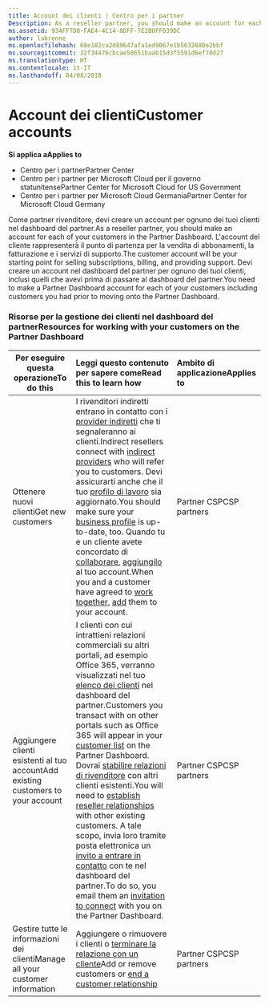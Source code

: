 ```yaml
---
title: Account dei clienti | Centro per i partner
Description: As a reseller partner, you should make an account for each of your customers in Partner Center. The customer account will be your starting point for selling subscriptions, billing, and providing support.
ms.assetid: 934FF7D8-FAE4-4C14-8DFF-7E2B0FF039DC
author: labrenne
ms.openlocfilehash: 68e182ca2d89647afa1ed9067e1b5632680e2bbf
ms.sourcegitcommit: 32f34476cbcae58651baab15d3f5591d6ef70d27
ms.translationtype: HT
ms.contentlocale: it-IT
ms.lasthandoff: 04/08/2018
---
```

# <a name="customer-accounts"></a><span data-ttu-id="ff803-102">Account dei clienti</span><span class="sxs-lookup"><span data-stu-id="ff803-102">Customer accounts</span></span>

**<span data-ttu-id="ff803-103">Si applica a</span><span class="sxs-lookup"><span data-stu-id="ff803-103">Applies to</span></span>**

-  <span data-ttu-id="ff803-104">Centro per i partner</span><span class="sxs-lookup"><span data-stu-id="ff803-104">Partner Center</span></span>
-  <span data-ttu-id="ff803-105">Centro per i partner per Microsoft Cloud per il governo statunitense</span><span class="sxs-lookup"><span data-stu-id="ff803-105">Partner Center for Microsoft Cloud for US Government</span></span>
-  <span data-ttu-id="ff803-106">Centro per i partner per Microsoft Cloud Germania</span><span class="sxs-lookup"><span data-stu-id="ff803-106">Partner Center for Microsoft Cloud Germany</span></span>

<span data-ttu-id="ff803-107">Come partner rivenditore, devi creare un account per ognuno dei tuoi clienti nel dashboard del partner.</span><span class="sxs-lookup"><span data-stu-id="ff803-107">As a reseller partner, you should make an account for each of your customers in the Partner Dashboard.</span></span> <span data-ttu-id="ff803-108">L'account del cliente rappresenterà il punto di partenza per la vendita di abbonamenti, la fatturazione e i servizi di supporto.</span><span class="sxs-lookup"><span data-stu-id="ff803-108">The customer account will be your starting point for selling subscriptions, billing, and providing support.</span></span> <span data-ttu-id="ff803-109">Devi creare un account nel dashboard del partner per ognuno dei tuoi clienti, inclusi quelli che avevi prima di passare al dashboard del partner.</span><span class="sxs-lookup"><span data-stu-id="ff803-109">You need to make a Partner Dashboard account for each of your customers including customers you had prior to moving onto the Partner Dashboard.</span></span>

### <a name="resources-for-working-with-your-customers-on-the-partner-dashboard"></a><span data-ttu-id="ff803-110">Risorse per la gestione dei clienti nel dashboard del partner</span><span class="sxs-lookup"><span data-stu-id="ff803-110">Resources for working with your customers on the Partner Dashboard</span></span>

|**<span data-ttu-id="ff803-111">Per eseguire questa operazione</span><span class="sxs-lookup"><span data-stu-id="ff803-111">To do this</span></span>**   |**<span data-ttu-id="ff803-112">Leggi questo contenuto per sapere come</span><span class="sxs-lookup"><span data-stu-id="ff803-112">Read this to learn how</span></span>**   |**<span data-ttu-id="ff803-113">Ambito di applicazione</span><span class="sxs-lookup"><span data-stu-id="ff803-113">Applies to</span></span>**|
|-----------------|:----------------------------|:--------------|
|<span data-ttu-id="ff803-114">Ottenere nuovi clienti</span><span class="sxs-lookup"><span data-stu-id="ff803-114">Get new customers</span></span>|<span data-ttu-id="ff803-115">I rivenditori indiretti entrano in contatto con i [provider indiretti](indirect-reseller-tasks-in-partner-center.md) che ti segnaleranno ai clienti.</span><span class="sxs-lookup"><span data-stu-id="ff803-115">Indirect resellers connect with [indirect providers](indirect-reseller-tasks-in-partner-center.md) who will refer you to customers.</span></span> <span data-ttu-id="ff803-116">Devi assicurarti anche che il tuo [profilo di lavoro](create-a-marketing-profile.md) sia aggiornato.</span><span class="sxs-lookup"><span data-stu-id="ff803-116">You should make sure your [business profile](create-a-marketing-profile.md) is up-to-date, too.</span></span> <span data-ttu-id="ff803-117">Quando tu e un cliente avete concordato di [collaborare](responding-to-referrals.md), [aggiungilo](add-a-new-customer.md) al tuo account.</span><span class="sxs-lookup"><span data-stu-id="ff803-117">When you and a customer have agreed to [work together](responding-to-referrals.md), [add](add-a-new-customer.md) them to your account.</span></span>|<span data-ttu-id="ff803-118">Partner CSP</span><span class="sxs-lookup"><span data-stu-id="ff803-118">CSP partners</span></span>|
|<span data-ttu-id="ff803-119">Aggiungere clienti esistenti al tuo account</span><span class="sxs-lookup"><span data-stu-id="ff803-119">Add existing customers to your account</span></span>   | <span data-ttu-id="ff803-120">I clienti con cui intrattieni relazioni commerciali su altri portali, ad esempio Office 365, verranno visualizzati nel tuo [elenco dei clienti](see-your-customer-list.md) nel dashboard del partner.</span><span class="sxs-lookup"><span data-stu-id="ff803-120">Customers you transact with on other portals such as Office 365 will appear in your [customer list](see-your-customer-list.md) on the Partner Dashboard.</span></span> <span data-ttu-id="ff803-121">Dovrai [stabilire relazioni di rivenditore](indirect-reseller-tasks-in-partner-center.md) con altri clienti esistenti.</span><span class="sxs-lookup"><span data-stu-id="ff803-121">You will need to [establish reseller relationships](indirect-reseller-tasks-in-partner-center.md) with other existing customers.</span></span> <span data-ttu-id="ff803-122">A tale scopo, invia loro tramite posta elettronica un [invito a entrare in contatto](responding-to-referrals.md) con te nel dashboard del partner.</span><span class="sxs-lookup"><span data-stu-id="ff803-122">To do so, you email them an [invitation to connect](responding-to-referrals.md) with you on the Partner Dashboard.</span></span>   | <span data-ttu-id="ff803-123">Partner CSP</span><span class="sxs-lookup"><span data-stu-id="ff803-123">CSP partners</span></span>   |
|<span data-ttu-id="ff803-124">Gestire tutte le informazioni dei clienti</span><span class="sxs-lookup"><span data-stu-id="ff803-124">Manage all your customer information</span></span>   | <span data-ttu-id="ff803-125">Aggiungere o rimuovere i clienti o [terminare la relazione con un cliente](remove-a-relationship.md)</span><span class="sxs-lookup"><span data-stu-id="ff803-125">Add or remove customers or [end a customer relationship](remove-a-relationship.md)</span></span>|   <span data-ttu-id="ff803-126">Partner CSP</span><span class="sxs-lookup"><span data-stu-id="ff803-126">CSP partners</span></span> |